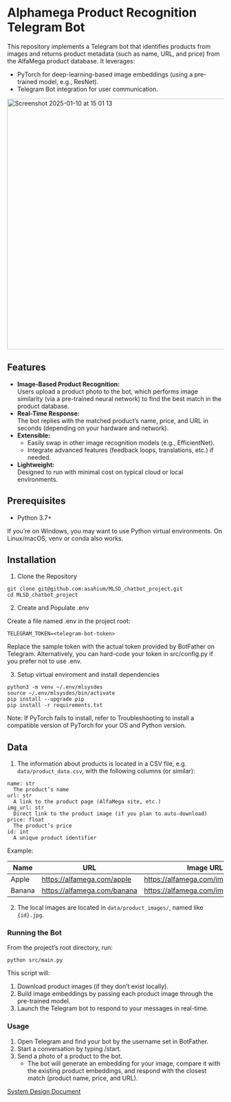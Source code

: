 # Alphamega Product Recognition Telegram Bot

This repository implements a Telegram bot that identifies products from images and returns product metadata (such as name, URL, and price) from the AlfaMega product database. It leverages:

- PyTorch for deep-learning-based image embeddings (using a pre-trained model, e.g., ResNet).
- Telegram Bot integration for user communication.

<img width="582" alt="Screenshot 2025-01-10 at 15 01 13" src="https://github.com/user-attachments/assets/80ab350d-2f64-49af-8ba3-5ba38ae1a95a" />


## Features
- **Image-Based Product Recognition:** \
	Users upload a product photo to the bot, which performs image similarity (via a pre-trained neural network) to find the best match in the product database.
- **Real-Time Response:** \
	The bot replies with the matched product’s name, price, and URL in seconds (depending on your hardware and network).
- **Extensible:** 
	- Easily swap in other image recognition models (e.g., EfficientNet).
  	- Integrate advanced features (feedback loops, translations, etc.) if needed.
- **Lightweight:** \
	Designed to run with minimal cost on typical cloud or local environments.

## Prerequisites
- Python 3.7+

If you’re on Windows, you may want to use Python virtual environments. On Linux/macOS, venv or conda also works.

## Installation

1. Clone the Repository

```
git clone git@github.com:asahium/MLSD_chatbot_project.git
cd MLSD_chatbot_project
```

2. Create and Populate .env

Create a file named .env in the project root:

```
TELEGRAM_TOKEN=<telegram-bot-token>
```

Replace the sample token with the actual token provided by BotFather on Telegram. Alternatively, you can hard-code your token in src/config.py if you prefer not to use .env.

3. Setup virtual enviroment and install dependencies

```
python3 -m venv ~/.env/mlsysdes
source ~/.env/mlsysdes/bin/activate
pip install --upgrade pip
pip install -r requirements.txt
```

Note: If PyTorch fails to install, refer to Troubleshooting to install a compatible version of PyTorch for your OS and Python version.

## Data 
1. The information about products is located in a CSV file, e.g. ```data/product_data.csv```, with the following columns (or similar):

```
name: str
  The product’s name
url: str
  A link to the product page (AlfaMega site, etc.)
img_url: str
  Direct link to the product image (if you plan to auto-download)
price: float
  The product’s price
id: int
  A unique product identifier
```
Example:


| Name    | URL                              | Image URL                           | Price | ID  |
|---------|----------------------------------|-------------------------------------|-------|-----|
| Apple   | https://alfamega.com/apple       | https://alfamega.com/img/apple.jpg  | 1.50  | 101 |
| Banana  | https://alfamega.com/banana      | https://alfamega.com/img/banana.jpg | 2.00  | 102 |


2. The local images are located in ```data/product_images/```, named like ```{id}.jpg```.

   
### Running the Bot

From the project’s root directory, run:

```
python src/main.py
```

This script will:
1. Download product images (if they don’t exist locally).
2. Build image embeddings by passing each product image through the pre-trained model.
3. Launch the Telegram bot to respond to your messages in real-time.

### Usage
1. Open Telegram and find your bot by the username set in BotFather.
2. Start a conversation by typing /start.
3. Send a photo of a product to the bot.
	- The bot will generate an embedding for your image, compare it with the existing product embeddings, and respond with the closest match (product name, price, and URL).


[System Design Document](https://docs.google.com/document/d/1PlPbCr-MtFkphSmd9_Bjzr0lRfhoxdd98w7je5qb9N0/edit?tab=t.0#heading=h.cf2cgxdiggmr)
